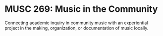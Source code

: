 # MUSC 269: Music in the Community

Connecting academic inquiry in community music with an experiential project in the making, organization, or documentation of music locally.